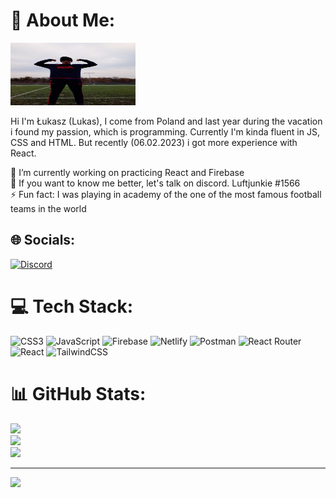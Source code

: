 # 💫 About Me:

<img src="/asset/20221210_100430.jpg" alt="Alt Text" width="200" height="100" object-fit="cover">


Hi I'm Łukasz (Lukas), I come from Poland and last year during the vacation i found my passion, which is programming. Currently I'm kinda fluent in JS, CSS and HTML. But recently (06.02.2023) i got more experience with React.

🔭 I’m currently working on practicing React and Firebase<br>💬 If you want to know me better, let's talk on discord. Luftjunkie #1566<br>⚡ Fun fact: I was playing in academy of the one of the most famous football teams in the world


## 🌐 Socials:
[![Discord](https://img.shields.io/badge/Discord-%237289DA.svg?logo=discord&logoColor=white)](https://discord.gg/795733499202109480) 

# 💻 Tech Stack:
![CSS3](https://img.shields.io/badge/css3-%231572B6.svg?style=for-the-badge&logo=css3&logoColor=white) ![JavaScript](https://img.shields.io/badge/javascript-%23323330.svg?style=for-the-badge&logo=javascript&logoColor=%23F7DF1E) ![Firebase](https://img.shields.io/badge/firebase-%23039BE5.svg?style=for-the-badge&logo=firebase) ![Netlify](https://img.shields.io/badge/netlify-%23000000.svg?style=for-the-badge&logo=netlify&logoColor=#00C7B7) ![Postman](https://img.shields.io/badge/Postman-FF6C37?style=for-the-badge&logo=postman&logoColor=white) ![React Router](https://img.shields.io/badge/React_Router-CA4245?style=for-the-badge&logo=react-router&logoColor=white) ![React](https://img.shields.io/badge/react-%2320232a.svg?style=for-the-badge&logo=react&logoColor=%2361DAFB) ![TailwindCSS](https://img.shields.io/badge/tailwindcss-%2338B2AC.svg?style=for-the-badge&logo=tailwind-css&logoColor=white)
# 📊 GitHub Stats:
![](https://github-readme-stats.vercel.app/api?username=Luftjunkie19&theme=dark&hide_border=false&include_all_commits=true&count_private=false)<br/>
![](https://github-readme-streak-stats.herokuapp.com/?user=Luftjunkie19&theme=dark&hide_border=false)<br/>
![](https://github-readme-stats.vercel.app/api/top-langs/?username=Luftjunkie19&theme=dark&hide_border=false&include_all_commits=true&count_private=false&layout=compact)

---
[![](https://visitcount.itsvg.in/api?id=Luftjunkie19&icon=0&color=0)](https://visitcount.itsvg.in)

<!-- Proudly created with GPRM ( https://gprm.itsvg.in ) -->
